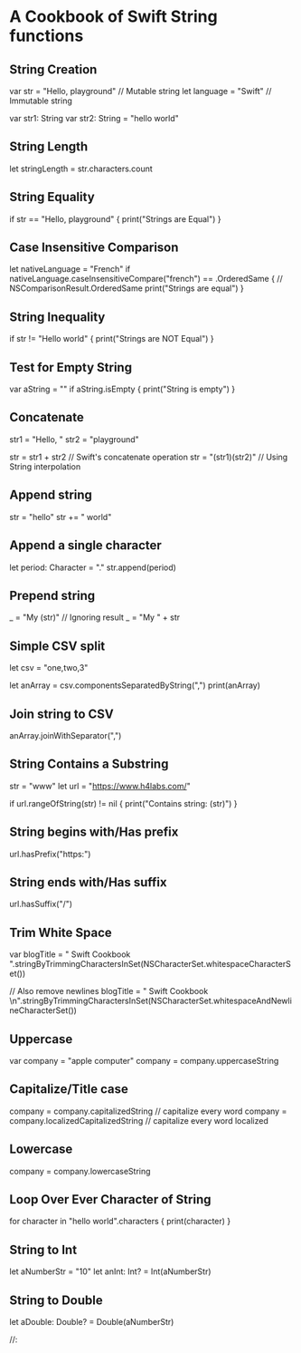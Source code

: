 # A Cookbook of Swift String functions

## String Creation

var str = "Hello, playground" // Mutable string
let language = "Swift" // Immutable string

var str1: String
var str2: String = "hello world"

## String Length

let stringLength = str.characters.count

## String Equality

if str == "Hello, playground" {
    print("Strings are Equal")
}

## Case Insensitive Comparison

let nativeLanguage = "French"
if nativeLanguage.caseInsensitiveCompare("french") == .OrderedSame { // NSComparisonResult.OrderedSame
    print("Strings are equal")
}


## String Inequality

if str != "Hello world" {
    print("Strings are NOT Equal")
}

## Test for Empty String
var aString = ""
if aString.isEmpty {
    print("String is empty")
}


## Concatenate

str1 = "Hello, "
str2 = "playground"

str = str1 + str2 // Swift's concatenate operation
str = "\(str1)\(str2)" // Using String interpolation

## Append string

str = "hello"
str += " world"

## Append a single character

let period: Character = "."
str.append(period)

## Prepend string

_ = "My \(str)" // Ignoring result
_ = "My " + str

## Simple CSV split
let csv = "one,two,3"

let anArray = csv.componentsSeparatedByString(",")
print(anArray)

## Join string to CSV
anArray.joinWithSeparator(",")

## String Contains a Substring

str = "www"
let url = "https://www.h4labs.com/"

if url.rangeOfString(str) != nil {
    print("Contains string: \(str)")
}

## String begins with/Has prefix

url.hasPrefix("https:")

## String ends with/Has suffix
url.hasSuffix("/")

## Trim White Space

var blogTitle = "  Swift Cookbook  ".stringByTrimmingCharactersInSet(NSCharacterSet.whitespaceCharacterSet())

// Also remove newlines
blogTitle = "  Swift Cookbook  \n".stringByTrimmingCharactersInSet(NSCharacterSet.whitespaceAndNewlineCharacterSet())

## Uppercase

var company = "apple computer"
company = company.uppercaseString

## Capitalize/Title case

company = company.capitalizedString // capitalize every word
company = company.localizedCapitalizedString // capitalize every word localized


## Lowercase

company = company.lowercaseString

## Loop Over Ever Character of String
for character in "hello world".characters {
    print(character)
}

## String to Int
let aNumberStr = "10"
let anInt: Int? = Int(aNumberStr)

## String to Double
let aDouble: Double? = Double(aNumberStr)

//: